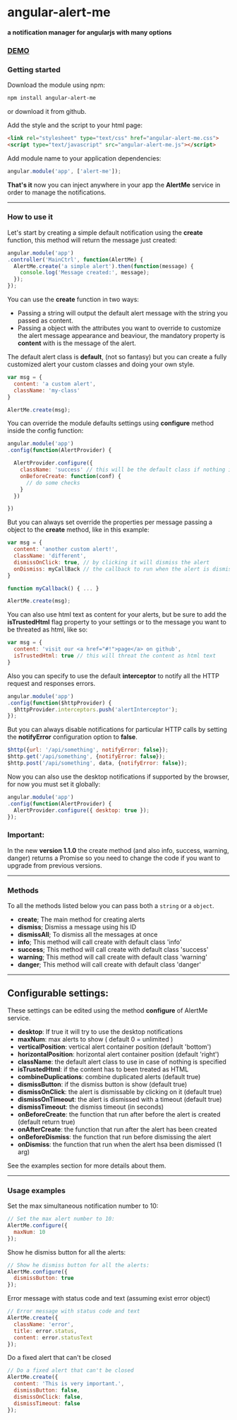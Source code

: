 # angular-alert-me
#### a notification manager for angularjs with many options

### [DEMO](http://www.codekraft.it/demos/angular-alert-me/)

### Getting started
Download the module using npm:
```bash
npm install angular-alert-me
```
or download it from github.

Add the style and the script to your html page:
```html
<link rel="stylesheet" type="text/css" href="angular-alert-me.css">
<script type="text/javascript" src="angular-alert-me.js"></script>
```
Add module name to your application dependencies:
```javascript
angular.module('app', ['alert-me']);
```
__That's it__ now you can inject anywhere in your app the __AlertMe__ service in order to manage the notifications.

---

### How to use it
Let's start by creating a simple default notification using the __create__ function, this method will return the message just created:

```javascript
angular.module('app')
.controller('MainCtrl', function(AlertMe) {
  AlertMe.create('a simple alert').then(function(message) {
    console.log('Message created:', message);
  });
});
```
You can use the **create** function in two ways:
* Passing a string will output the default alert message with the string you passed as content.
* Passing a object with the attributes you want to override to customize the alert message appearance and beaviour, the mandatory property is **content** with is the message of the alert.

The default alert class is **default**, (not so fantasy) but you can create a fully customized alert your custom classes and doing your own style.

```javascript
var msg = {
  content: 'a custom alert',
  className: 'my-class'
}

AlertMe.create(msg);
```

You can override the module defaults settings using __configure__ method inside the config function:

```javascript
angular.module('app')
.config(function(AlertProvider) {

  AlertProvider.configure({
    className: 'success' // this will be the default class if nothing is passed,
    onBeforeCreate: function(conf) {
      // do some checks
    }
  })

})
```

But you can always set override the properties per message passing a object to the __create__ method, like in this example:

```javascript
var msg = {
  content: 'another custom alert!',
  className: 'different',
  dismissOnClick: true, // by clicking it will dismiss the alert
  onDismiss: myCallBack // the callback to run when the alert is dismissed
}

function myCallback() { ... }

AlertMe.create(msg);
```

You can also use html text as content for your alerts, but be sure to add the __isTrustedHtml__ flag property to your settings or to the message you want to be threated as html, like so:
```javascript
var msg = {
  content: 'visit our <a href="#!">page</a> on github',
  isTrustedHtml: true // this will threat the content as html text
}

```

Also you can specify to use the default __interceptor__ to notify all the HTTP request and responses errors.
```javascript
angular.module('app')
.config(function($httpProvider) {
  $httpProvider.interceptors.push('alertInterceptor');
});
```

But you can always disable notifications for particular HTTP calls by setting the __notifyError__ configuration option to __false__.
```javascript
$http({url: '/api/something', notifyError: false});
$http.get('/api/something', {notifyError: false});
$http.post('/api/something', data, {notifyError: false});
```

Now you can also use the desktop notifications if supported by the browser, for now you must set it globally:
```javascript
angular.module('app')
.config(function(AlertProvider) {
  AlertProvider.configure({ desktop: true });
});
```

### Important:
In the new __version 1.1.0__ the create method (and also info, success, warning, danger) returns a Promise so you need to change the code if you want to upgrade from previous versions.

---

### Methods
To all the methods listed below you can pass both a `string` or a `object`.
* __create__; The main method for creating alerts
* __dismiss__; Dismiss a message using his ID
* __dismissAll__; To dismiss all the messages at once
* __info__; This method will call create with default class 'info'
* __success__; This method will call create with default class 'success'
* __warning__; This method will call create with default class 'warning'
* __danger__; This method will call create with default class 'danger'

---

## Configurable settings:
These settings can be edited using the method __configure__ of AlertMe
service.

* __desktop__: If true it will try to use the desktop notifications
* __maxNum__: max alerts to show ( default 0 = unlimited )
* __verticalPosition__: vertical alert container position (default 'bottom')
* __horizontalPosition__: horizontal alert container position (default 'right')
* __className__: the default alert class to use in case of nothing is specified
* __isTrustedHtml__: if the content has to been treated as HTML
* __combineDuplications__: combine duplicated alerts (default true)
* __dismissButton__: if the dismiss button is show (default true)
* __dismissOnClick__: the alert is dismissable by clicking on it (default true)
* __dismissOnTimeout__: the alert is dismissed with a timeout (default true)
* __dismissTimeout__: the dismiss timeout (in seconds)
* __onBeforeCreate__: the function that run after before the alert is created (default return true)
* __onAfterCreate__: the function that run after the alert has been created
* __onBeforeDismiss__: the function that run before dismissing the alert
* __onDismiss__: the function that run when the alert hsa been dismissed (1 arg)

See the examples section for more details about them.

---

### Usage examples

Set the max simultaneous notification number to 10:
```javascript
// Set the max alert number to 10:
AlertMe.configure({
  maxNum: 10
});
```

Show he dismiss button for all the alerts:
```javascript
// Show he dismiss button for all the alerts:
AlertMe.configure({
  dismissButton: true
});
```

Error message with status code and text (assuming exist error object)
```javascript
// Error message with status code and text
AlertMe.create({
  className: 'error',
  title: error.status,
  content: error.statusText
});
```

Do a fixed alert that can't be closed
```javascript
// Do a fixed alert that can't be closed
AlertMe.create({
  content: 'This is very important.',
  dismissButton: false,
  dismissOnClick: false,
  dismissTimeout: false
});
```
